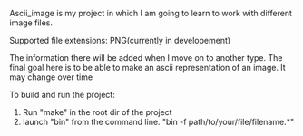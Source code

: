 Ascii_image is my project in which I am going to learn to work with different image files.

Supported file extensions:
PNG(currently in developement)

The information there will be added when I move on to another type.
The final goal here is to be able to make an ascii representation of an image. It may change over time

To build and run the project: 
1. Run "make" in the root dir of the project
2. launch "bin" from the command line. "bin -f path/to/your/file/filename.*"
